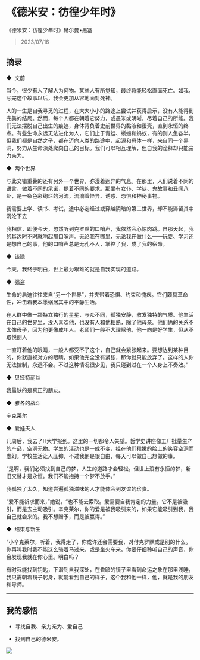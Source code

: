 # 《德米安：彷徨少年时》

《德米安：彷徨少年时》赫尔曼•黑塞

> 2023/07/16  

## 摘录

◆  文前

当今，很少有人了解人为何物。某些人有所觉知，最终将能轻松直面死亡。如我，写完这个故事以后，我会更加从容地面对死神。

人的一生是自我寻觅的过程，在大大小小的路途上尝试并获得启示，没有人能得到完美的结局。然而，每个人都在朝着它努力，或愚笨或明晰，尽着自己的所能。我们无法摆脱自己出生的痕迹，身体背负着史前世界的黏液和蛋壳，直到永恒的终点。有些生命永远无法进化为人，它们止于青蛙、蜥蜴和蚂蚁，有的则人鱼各半。但我们都是自然之子，都在迈向人类的路途中，起源和母体一样，来自同一个黑洞，努力从生命深处爬向自己的目标。我们可以相互理解，但自我的诠释却只能亲力亲为。

◆  两个世界

与此交错重叠的还有另外一个世界，弥漫着迥异的气息。在那里，人们说着不同的语言，做着不同的承诺，提着不同的要求。那里有女仆、学徒、鬼故事和丑闻八卦，是一条色彩绚烂的河流，流淌着怪异、诱惑、恐惧和神秘事物。

我需要上学、读书、考试，途中必定经过或穿越阴暗的第二世界，却不能滞留其中沉沦下去

我相信，即便今天，忽然听到克罗默的口哨声，我依然会心惊肉跳。自那天起，我的耳边时不时就响起那口哨声。无论我在哪里，无论我在做什么——玩耍、学习还是想自己的事，他的口哨声总是无孔不入，掌控了我，成了我的宿命。

◆  该隐

今天，我终于明白，世上最为艰难的就是自我实现的道路。


◆  强盗

生命的启迪往往来自“另一个世界”，并夹带着恐惧、约束和愧疚。它们颇具革命性，冲击着我本愿蜗居其中的平静生活。

在人群中像一颗特立独行的星星，与众不同，孤独安静，散发独特的气质。他生活在自己的世界里，没人喜欢他，也没有人和他相熟，除了他母亲。他们俩的关系不太像母子，因为他更像成年人。老师们一般不大理睬他，他一向是好学生，但从不取悦别人

一直盯着他的眼睛，一般人都受不了这个，自己就会紧张起来。要想达到某种目的，你就直视对方的眼睛，如果他完全没有紧张，那你就只能放弃了。这样的人你无法控制，永远不会。不过这种情况很少见，我只碰到过在一个人身上不奏效。”

◆  贝娅特丽丝

我最缺的是真正的朋友。

◆  雅各的战斗

辛克莱尔


◆  爱娃夫人


几周后，我去了H大学报到。这里的一切都令人失望。哲学史讲座像工厂批量生产的产品，空洞无物。学生的活动也是一成不变，挂在他们稚嫩的脸上的笑容空洞而虚幻。学校生活让人压抑，不过我倒是很自由，每天可以做自己想做的事。

“是啊，我们必须找到自己的梦，人生的道路才会轻松。但世上没有永恒的梦，新旧交替才是永恒。我们不能抱持一个梦不放手。”

  
我孤独了太久，知道尝遍孤独滋味的人才能体会到友谊的珍贵。

“爱不能祈求而来，”她说，“也不能去索取。爱需要自我肯定的力量。它不是被吸引，而是去主动吸引。辛克莱尔，你的爱是被我吸引来的，如果它能吸引到我，我自己就会来的。我不想赠予，而是被赢得。”

  
◆  结束与新生

 “小辛克莱尔，听着，我得走了，你或许还会需要我，对付克罗默或是别的什么。你再叫我时我不能这么骑着马过来，或是坐火车来。你要仔细聆听自己的声音，你会发现我就在你心里。明白吗？

有时我能找到钥匙，下潜到自我深处，在昏暗的镜子里看到命运之象在那里浅睡，我只需朝着镜子躬身，就能看到自己的样子，这个我和他一样，他，就是我的朋友和导师。

---


## 我的感悟

* 寻找自我、亲力亲为、爱自己

* 找到自己的德米安。

![](https://pic.imgdb.cn/item/64bf3de91ddac507cc62c94d.jpg)
